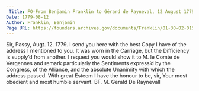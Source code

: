 ```yaml
---
 Title: FO-From Benjamin Franklin to Gérard de Rayneval, 12 August 1779
Date: 1779-08-12
Author: Franklin, Benjamin
Page URL: https://founders.archives.gov/documents/Franklin/01-30-02-0159
---
```


Sir,
Passy, Augt. 12. 1779.
I send you here with the best Copy I have of the address I mentioned to you. It was worn in the Carriage, but the Difficiency is supply’d from another. I request you would show it to M. le Comte de Vergennes and remark particularly the Sentiments express’d by the Congress, of the Alliance, and the absolute Unanimity with which the address passed.
With great Esteem I have the honour to be, sir, Your most obedient and most humble servant.
BF.
M. Gerald De Raynevall

